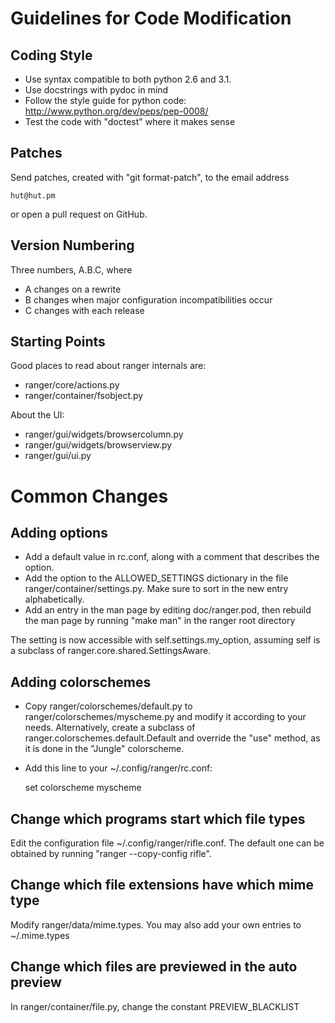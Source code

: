 Guidelines for Code Modification
================================

Coding Style
------------

* Use syntax compatible to both python 2.6 and 3.1.
* Use docstrings with pydoc in mind
* Follow the style guide for python code:
    http://www.python.org/dev/peps/pep-0008/
* Test the code with "doctest" where it makes sense


Patches
-------

Send patches, created with "git format-patch", to the email address

    hut@hut.pm

or open a pull request on GitHub.


Version Numbering
-----------------

Three numbers, A.B.C, where
* A changes on a rewrite
* B changes when major configuration incompatibilities occur
* C changes with each release


Starting Points
---------------

Good places to read about ranger internals are:

* ranger/core/actions.py
* ranger/container/fsobject.py

About the UI:

* ranger/gui/widgets/browsercolumn.py
* ranger/gui/widgets/browserview.py
* ranger/gui/ui.py


Common Changes
==============

Adding options
--------------

* Add a default value in rc.conf, along with a comment that describes the option.
* Add the option to the ALLOWED_SETTINGS dictionary in the file
  ranger/container/settings.py.  Make sure to sort in the new entry
  alphabetically.
* Add an entry in the man page by editing doc/ranger.pod, then rebuild the man
  page by running "make man" in the ranger root directory

The setting is now accessible with self.settings.my_option, assuming self is a
subclass of ranger.core.shared.SettingsAware.


Adding colorschemes
-------------------

* Copy ranger/colorschemes/default.py to ranger/colorschemes/myscheme.py
  and modify it according to your needs.  Alternatively, create a subclass of
  ranger.colorschemes.default.Default and override the "use" method, as it is
  done in the "Jungle" colorscheme.

* Add this line to your ~/.config/ranger/rc.conf:

    set colorscheme myscheme


Change which programs start which file types
--------------------------------------------

Edit the configuration file ~/.config/ranger/rifle.conf.  The default one can
be obtained by running "ranger --copy-config rifle".


Change which file extensions have which mime type
-------------------------------------------------

Modify ranger/data/mime.types.  You may also add your own entries to ~/.mime.types


Change which files are previewed in the auto preview
----------------------------------------------------

In ranger/container/file.py, change the constant PREVIEW_BLACKLIST
